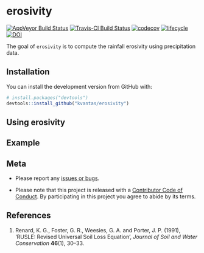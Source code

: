 <!-- README.md is generated from README.Rmd. Please edit that file -->
erosivity
=========

[![AppVeyor Build Status](https://ci.appveyor.com/api/projects/status/github/kvantas/erosivity?branch=master&svg=true)](https://ci.appveyor.com/project/kvantas/erosivity) [![Travis-CI Build Status](https://travis-ci.org/kvantas/erosivity.svg?branch=master)](https://travis-ci.org/kvantas/erosivity) [![codecov](https://codecov.io/github/kvantas/erosivity/branch/master/graphs/badge.svg)](https://codecov.io/gh/kvantas/erosivity) [![lifecycle](https://img.shields.io/badge/lifecycle-experimental-orange.svg)](https://www.tidyverse.org/lifecycle/#experimental) [![DOI](https://zenodo.org/badge/118612265.svg)](https://zenodo.org/badge/latestdoi/118612265)

The goal of `erosivity` is to compute the rainfall erosivity using precipitation data.

Installation
------------

You can install the development version from GitHub with:

``` r
# install.packages("devtools")
devtools::install_github("kvantas/erosivity")
```

Using erosivity
---------------

Example
-------

Meta
----

-   Please report any [issues or bugs](https://github.com/kvantas/erosivity/issues).

-   Please note that this project is released with a [Contributor Code of Conduct](CONDUCT.md). By participating in this project you agree to abide by its terms.

References
----------

1.  Renard, K. G., Foster, G. R., Weesies, G. A. and Porter, J. P. (1991), ‘RUSLE: Revised Universal Soil Loss Equation’, *Journal of Soil and Water Conservation* **46**(1), 30–33.
